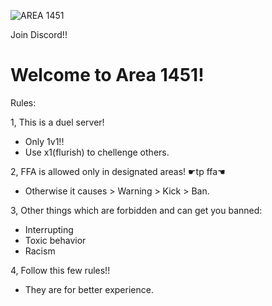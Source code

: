 ![AREA 1451](https://github.com/Powerforce00/Area1451/assets/145535983/f751eaac-3d43-458d-84f0-fabf2b4711b5)

<a id=https://discord.gg/7G4J3ADXFE>Join Discord!! </a>
# Welcome to Area 1451!

Rules:

1, This is a duel server!
- Only 1v1!!
- Use x1(flurish) to chellenge others.

2, FFA is allowed only in designated areas! ☛tp ffa☚
- Otherwise it causes > Warning > Kick > Ban.

3, Other things which are forbidden and can get you banned:
- Interrupting
- Toxic behavior
- Racism 

4, Follow this few rules!!
- They are for better experience.

